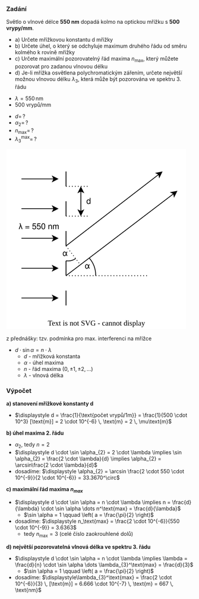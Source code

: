 ### Zadání

Světlo o vlnové délce **550 nm** dopadá kolmo na optickou mřížku s **500 vrypy/mm**.
- a) Určete mřížkovou konstantu d mřížky
- b) Určete úhel, o který se odchyluje maximum druhého řádu od směru kolmého k rovině mřížky
- c) Určete maximální pozorovatelný řád maxima $n_{\text{max}}$, který můžete pozorovat pro zadanou vlnovou délku
- d) Je-li mřížka osvětlena polychromatickým zářením, určete největší možnou vlnovou délku $\lambda_{3}$, která může být pozorována ve spektru 3. řádu

+ $\lambda = 550 \, \text{nm}$
+ 500 vrypů/mm
- $d = \, ?$
- $\alpha_{2} = \, ?$
- $n_{\text{max}} = \, ?$
- $\lambda_{3}^\text{max} = \, ?$

![](_assets/priklad13.svg)

z přednášky: tzv. podmínka pro max. interferenci na mřížce
- $d \cdot \sin \alpha = n \cdot \lambda$
	- $d$ - mřížková konstanta
	- $\alpha$ - úhel maxima
	- $n$ - řád maxima ($0, \pm 1, \pm 2, \dots$)
	- $\lambda$ - vlnová délka

### Výpočet

**a) stanovení mřížkové konstanty d**
- $\displaystyle d = \frac{1}{\text{počet vrypů/1m}} = \frac{1}{500 \cdot 10^3} [\text{m}] = 2 \cdot 10^{-6} \, \text{m} = 2 \, \mu\text{m}$

**b) úhel maxima 2. řádu**
- $\alpha_{2}$, tedy $n = 2$
- $\displaystyle d \cdot \sin \alpha_{2} = 2 \cdot \lambda \implies \sin \alpha_{2} = \frac{2 \cdot \lambda}{d} \implies \alpha_{2} = \arcsin\frac{2 \cdot \lambda}{d}$
- dosadíme: $\displaystyle \alpha_{2} = \arcsin \frac{2 \cdot 550 \cdot 10^{-9}}{2 \cdot 10^{-6}} = 33.3670^\circ$

**c) maximální řád maxima $n_{max}$**
 - $\displaystyle d \cdot \sin \alpha = n \cdot \lambda \implies n = \frac{d}{\lambda} \cdot \sin \alpha \dots n^\text{max} = \frac{d}{\lambda}$
	- $\sin \alpha = 1 \qquad \left( a = \frac{\pi}{2} \right)$
- dosadíme: $\displaystyle n_\text{max} = \frac{2 \cdot 10^{-6}}{550 \cdot 10^{-9}} = 3.6363$
	- tedy $n_\text{max} = 3$ (celé číslo zaokrouhlené dolů)

**d) největší pozorovatelná vlnová délka ve spektru 3. řádu**
- $\displaystyle d \cdot \sin \alpha = n \cdot \lambda \implies \lambda = \frac{d}{n} \cdot \sin \alpha \dots \lambda_{3}^\text{max} = \frac{d}{3}$
	- $\sin \alpha = 1 \qquad \left( a = \frac{\pi}{2} \right)$
- dosadíme: $\displaystyle\lambda_{3}^\text{max} = \frac{2 \cdot 10^{-6}}{3} \, [\text{m}] = 6.666 \cdot 10^{-7} \, \text{m} = 667 \, \text{nm}$